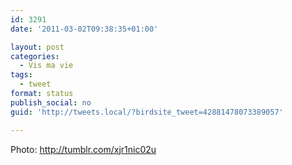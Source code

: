 ```yaml
---
id: 3291
date: '2011-03-02T09:38:35+01:00'

layout: post
categories:
  - Vis ma vie
tags:
  - tweet
format: status
publish_social: no
guid: 'http://tweets.local/?birdsite_tweet=42881478073389057'

---
```


Photo: http://tumblr.com/xjr1nic02u